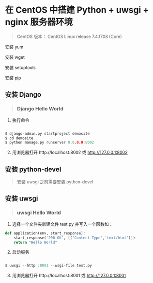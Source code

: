 # 在 CentOS 中搭建 Python + uwsgi + nginx 服务器环境

> CentOS 版本： CentOS Linux release 7.4.1708 (Core)

安装 yum

安装 wget

安装 setuptools

安装 pip

## 安装 Django

> ### Django Hello World

1. 执行命令

```c

$ django-admin.py startproject demosite
$ cd demosite
$ python manage.py runserver 0.0.0.0:8002
```

2. 用浏览器打开 http://localhost:8002 或 http://127.0.0.1:8002


## 安装 python-devel

> 安装 uwsgi 之前需要安装 python-devel

## 安装 uwsgi

> ### uwsgi Hello World

1. 选择一个文件夹新建文件 test.py 并写入一个函数如：

```python
def application(env, start_response):
    start_response('200 OK', [('Content-Type','text/html')])
    return "Hello World"

```

2. 启动服务

```c

$ uwsgi --http :8001 --wsgi-file test.py
```

3. 用浏览器打开 http://localhost:8001 或 http://127.0.0.1:8001